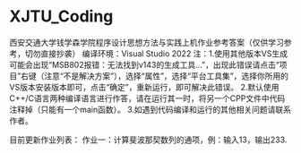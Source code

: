 # XJTU_Coding
西安交通大学钱学森学院程序设计思想方法与实践上机作业参考答案（仅供学习参考，切勿直接抄袭）
编译环境：Visual Studio 2022 
注：1.使用其他版本VS生成可能会出现“MSB802报错：无法找到v143的生成工具...”，出现此错误请点击“项目”右键（注意“不是解决方案”），选择“属性”，选择“平台工具集”，选择你所用的VS版本安装版本即可，点击“确定”，重新运行，即可解决此错误。
    2.默认使用C++/C语言两种编译语言进行作答，请在运行其一时，将另一个CPP文件中代码注释掉（只能有一个main函数）。
    3.如遇到代码编译和运行的其他相关问题请联系作者。
    
目前更新作业列表：
  作业一：计算斐波那契数列的通项，例：输入13，输出233.
